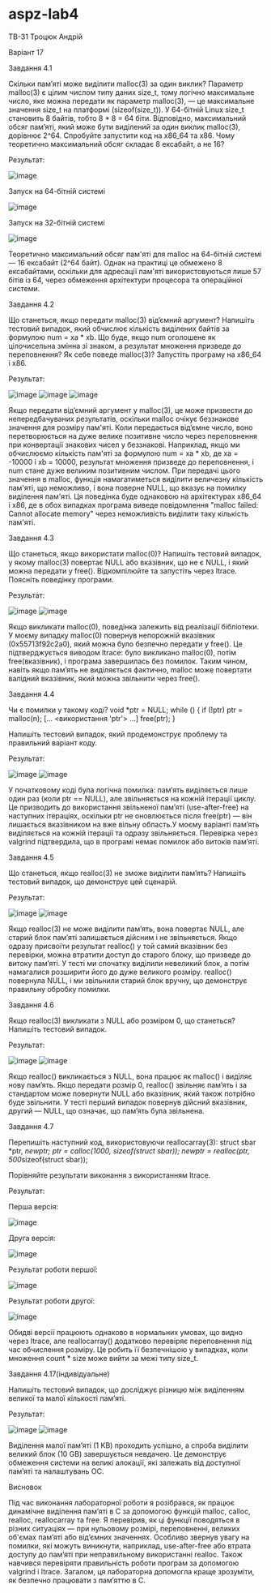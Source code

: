 # aspz-lab4
ТВ-31 Троцюк Андрій

Варіант 17

Завдання 4.1

Скільки пам’яті може виділити malloc(3) за один виклик?
Параметр malloc(3) є цілим числом типу даних size_t, тому логічно максимальне число, яке можна передати як параметр malloc(3), — це максимальне значення size_t на платформі (sizeof(size_t)). У 64-бітній Linux size_t становить 8 байтів, тобто 8 * 8 = 64 біти. Відповідно, максимальний обсяг пам’яті, який може бути виділений за один виклик malloc(3), дорівнює 2^64. Спробуйте запустити код на x86_64 та x86. Чому теоретично максимальний обсяг складає 8 ексабайт, а не 16?

Результат: 

![image](https://github.com/user-attachments/assets/2147f509-7e78-4d05-9578-ecefc3311f78)

Запуск на 64-бітній системі

![image](https://github.com/user-attachments/assets/7e47d562-d367-413e-8f94-19fe56998687)

Запуск на 32-бітній системі

![image](https://github.com/user-attachments/assets/139a878a-9b11-4130-9348-f4c5cf579bba)

Теоретично максимальний обсяг пам'яті для malloc на 64-бітній системі — 16 ексабайт (2^64 байт). Однак на практиці це обмежено 8 ексабайтами, оскільки для адресації пам'яті використовуються лише 57 бітів із 64, через обмеження архітектури процесора та операційної системи.

Завдання 4.2

Що станеться, якщо передати malloc(3) від’ємний аргумент? Напишіть тестовий випадок, який обчислює кількість виділених байтів за формулою num = xa * xb. Що буде, якщо num оголошене як цілочисельна змінна зі знаком, а результат множення призведе до переповнення? Як себе поведе malloc(3)? Запустіть програму на x86_64 і x86.

Результат: 

![image](https://github.com/user-attachments/assets/8ae1c0b3-c7a5-4f6f-b773-d3dfc2def7a8)
![image](https://github.com/user-attachments/assets/aaa7cb70-1a92-47e9-9714-a1df1ad19d5d)
![image](https://github.com/user-attachments/assets/9dbb8a6c-dc04-454b-834f-d193a965dd4e)


Якщо передати від’ємний аргумент у malloc(3), це може призвести до непередбачуваних результатів, оскільки malloc очікує беззнакове значення для розміру пам'яті. Коли передається від’ємне число, воно перетворюється на дуже велике позитивне число через переповнення при конвертації знакових чисел у беззнакові. Наприклад, якщо ми обчислюємо кількість пам'яті за формулою num = xa * xb, де xa = -10000 і xb = 10000, результат множення призведе до переповнення, і num стане дуже великим позитивним числом. При передачі цього значення в malloc, функція намагатиметься виділити величезну кількість пам'яті, що неможливо, і вона поверне NULL, що вказує на помилку виділення пам'яті. Ця поведінка буде однаковою на архітектурах x86_64 і x86, де в обох випадках програма виведе повідомлення "malloc failed: Cannot allocate memory" через неможливість виділити таку кількість пам'яті.


Завдання 4.3

Що станеться, якщо використати malloc(0)? Напишіть тестовий випадок, у якому malloc(3) повертає NULL або вказівник, що не є NULL, і який можна передати у free(). Відкомпілюйте та запустіть через ltrace. Поясніть поведінку програми.


Результат: 

![image](https://github.com/user-attachments/assets/19d40014-535d-4fa4-bcab-5bd3ce87cd2d)
![image](https://github.com/user-attachments/assets/67cc7028-0485-41e5-bb7a-8051375ec84d)


Якщо викликати malloc(0), поведінка залежить від реалізації бібліотеки. У моєму випадку malloc(0) повернув непорожній вказівник (0x55713f92c2a0), який можна було безпечно передати у free(). Це підтверджується виводом ltrace: було викликано malloc(0), потім free(вказівник), і програма завершилась без помилок. Таким чином, навіть якщо пам’ять не виділяється фактично, malloc може повертати валідний вказівник, який можна звільнити через free().


Завдання 4.4

Чи є помилки у такому коді?
void *ptr = NULL;
while (<some-condition-is-true>) {
    if (!ptr)
        ptr = malloc(n);
    [... <використання 'ptr'> ...]
    free(ptr);
}

Напишіть тестовий випадок, який продемонструє проблему та правильний варіант коду.


Результат: 

![image](https://github.com/user-attachments/assets/8cf67e0c-a21f-47e0-802a-a6bf1f0f92f9)
![image](https://github.com/user-attachments/assets/eae28732-79a2-4e2b-8fb9-78d2733a6eab)


У початковому коді була логічна помилка: пам’ять виділяється лише один раз (коли ptr == NULL), але звільняється на кожній ітерації циклу. Це призводить до використання звільненої пам’яті (use-after-free) на наступних ітераціях, оскільки ptr не оновлюється після free(ptr) — він лишається вказівником на вже вільну область.У моєму варіанті пам’ять виділяється на кожній ітерації та одразу звільняється. Перевірка через valgrind підтвердила, що в програмі немає помилок або витоків пам’яті.


Завдання 4.5

Що станеться, якщо realloc(3) не зможе виділити пам’ять? Напишіть тестовий випадок, що демонструє цей сценарій.


Результат: 

![image](https://github.com/user-attachments/assets/34ca44b5-3a11-4688-931d-c3224623f391)
![image](https://github.com/user-attachments/assets/f8d2cbe4-f650-41aa-970b-d7a79b4d9288)


Якщо realloc(3) не може виділити пам’ять, вона повертає NULL, але старий блок пам’яті залишається дійсним і не звільняється. Якщо одразу присвоїти результат realloc() у той самий вказівник без перевірки, можна втратити доступ до старого блоку, що призведе до витоку пам’яті. У тесті ми спочатку виділили невеликий блок, а потім намагалися розширити його до дуже великого розміру. realloc() повернула NULL, і ми звільнили старий блок вручну, що демонструє правильну обробку помилки.


Завдання 4.6

Якщо realloc(3) викликати з NULL або розміром 0, що станеться? Напишіть тестовий випадок.


Результат: 

![image](https://github.com/user-attachments/assets/2cc9a91a-ed24-4a77-a1f4-1c3206313307)
![image](https://github.com/user-attachments/assets/564888e6-364e-4ff2-b701-3305edfb3524)

Якщо realloc() викликається з NULL, вона працює як malloc() і виділяє нову пам’ять. Якщо передати розмір 0, realloc() звільняє пам’ять і за стандартом може повернути NULL або вказівник, який також потрібно буде звільнити. У тесті перший випадок повернув дійсний вказівник, другий — NULL, що означає, що пам’ять була звільнена.

Завдання 4.7

Перепишіть наступний код, використовуючи reallocarray(3):
struct sbar *ptr, *newptr;
ptr = calloc(1000, sizeof(struct sbar));
newptr = realloc(ptr, 500*sizeof(struct sbar));

Порівняйте результати виконання з використанням ltrace.



Результат: 

Перша версія:

![image](https://github.com/user-attachments/assets/65e3fb95-d77b-4fb5-ae41-5b41ef7b75a7)

Друга версія:

![image](https://github.com/user-attachments/assets/e32cf30a-e9c7-49ad-bc76-77994fc24c80)

Результат роботи першої:

![image](https://github.com/user-attachments/assets/0e9ca448-3517-45e0-b0e8-904a37a84596)

Результат роботи другої:

![image](https://github.com/user-attachments/assets/fc6d209a-bbe9-4a50-ab72-dfe75668dd11)


Обидві версії працюють однаково в нормальних умовах, що видно через ltrace, але reallocarray() додатково перевіряє переповнення під час обчислення розміру. Це робить її безпечнішою у випадках, коли множення count * size може вийти за межі типу size_t.


Завдання 4.17(індивідуальне)

Напишіть тестовий випадок, що досліджує різницю між виділенням великої та малої кількості пам’яті.


Результат: 

![image](https://github.com/user-attachments/assets/516711c1-9c26-43e7-a7db-f43ad2e958a4)
![image](https://github.com/user-attachments/assets/fc3aadf1-05c5-428c-947c-78e95b2d6e31)

Виділення малої пам’яті (1 KB) проходить успішно, а спроба виділити великий блок (10 GB) завершується невдачею. Це демонструє обмеження системи на великі алокації, які залежать від доступної пам’яті та налаштувань ОС.

Висновок

Під час виконання лабораторної роботи я розібрався, як працює динамічне виділення памʼяті в C за допомогою функцій malloc, calloc, realloc, reallocarray та free. Я перевірив, як ці функції поводяться в різних ситуаціях — при нульовому розмірі, переповненні, великих об'ємах памʼяті або відʼємних значеннях. Особливо звернув увагу на помилки, які можуть виникнути, наприклад, use-after-free або втрата доступу до памʼяті при неправильному використанні realloc. Також навчився перевіряти правильність роботи програм за допомогою valgrind і ltrace. Загалом, ця лабораторна допомогла краще зрозуміти, як безпечно працювати з памʼяттю в C.
